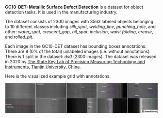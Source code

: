 **GC10-DET: Metallic Surface Defect Detection** is a dataset for object detection tasks. It is used in the manufacturing industry.

The dataset consists of 2300 images with 3563 labeled objects belonging to 10 different classes including *silk_spot*, *welding_line*, *punching_hole*, and other: *water_spot*, *crescent_gap*, *oil_spot*, *inclusion*, *waist folding*, *crease*, and *rolled_pit*.

Each image in the GC10-DET dataset has bounding boxes annotations. There are 8 (0% of the total) unlabeled images (i.e. without annotations). There is 1 split in the dataset: *ds0* (2300 images). The dataset was released in 2020 by [The State Key Lab of Precision Measuring Technology and Instruments, Tianjin University, China](https://www.tsinghua.edu.cn/dpien/info/1092/1039.htm#:~:text=03%20Views%3A%20954-,The%20State%20Key%20Laboratory%20of%20Precision%20Measurement%20Technology%20and%20Instruments,to%20the%20public%20in%201995.).

Here is the visualized example grid with annotations:

<img src="https://github.com/dataset-ninja/gc10-det/raw/main/visualizations/horizontal_grid.png">
